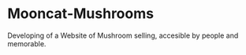 # Mooncat-Mushrooms
Developing of a Website of Mushroom selling, accesible by people and memorable.
